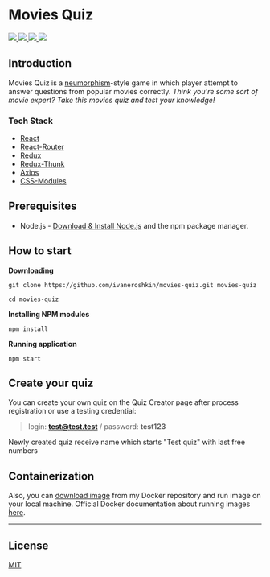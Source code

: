 # Movies Quiz

<p align="left">
    <a href=https://github.com/ivaneroshkin/movies-quiz/search?l=typescript alt="Top language">
        <img src="https://img.shields.io/github/languages/top/ivaneroshkin/movies-quiz" />
    </a>
    <a href=https://github.com/prettier/prettier alt="Code style">
        <img src="https://img.shields.io/badge/code_style-prettier-ff69b4.svg?style=flat" />
    </a>
    <a href=https://hub.docker.com/r/ivaneroshkin/movies-quiz alt="Docker image size">
        <img src=https://img.shields.io/docker/image-size/ivaneroshkin/movies-quiz />
    </a>
    <a href=https://opensource.org/licenses/MIT alt="License">
        <img src="https://img.shields.io/badge/license-MIT-green" />
    </a>
</p>

## Introduction

Movies Quiz is a [neumorphism](https://uxdesign.cc/neumorphism-in-user-interfaces-b47cef3bf3a6)-style game in which player attempt to answer questions from popular movies correctly.
_Think you're some sort of movie expert? Take this movies quiz and test your knowledge!_

### Tech Stack

- [React](https://github.com/facebook/react)
- [React-Router](https://github.com/ReactTraining/react-router)
- [Redux](https://github.com/reduxjs/redux)
- [Redux-Thunk](https://github.com/reduxjs/redux-thunk)
- [Axios](https://github.com/axios/axios)
- [CSS-Modules](https://github.com/css-modules/css-modules)

## Prerequisites

- Node.js - [Download & Install Node.js](https://nodejs.org/en/download/) and the npm package manager.

## How to start

**Downloading**

```
git clone https://github.com/ivaneroshkin/movies-quiz.git movies-quiz

cd movies-quiz
```

**Installing NPM modules**

```
npm install
```

**Running application**

```
npm start
```

## Create your quiz

You can create your own quiz on the Quiz Creator page after process registration or use a testing credential:

> login: **test@test.test** / password: **test123**

Newly created quiz receive name which starts "Test quiz" with last free numbers

## Containerization

Also, you can [download image](https://hub.docker.com/repository/docker/ivaneroshkin/movies-quiz) from my Docker repository and run image on your local machine. Official Docker documentation about running images [here](https://docs.docker.com/).

---

## License

[MIT](./LICENSE)
